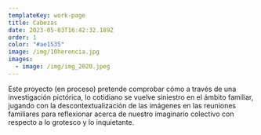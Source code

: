 ```yaml
---
templateKey: work-page
title: Cabezas
date: 2023-05-03T16:42:32.189Z
order: 1
color: "#ae1535"
image: /img/10herencia.jpg
images:
  - image: /img/img_2020.jpeg
---
```

Este proyecto (en proceso) pretende comprobar cómo a través de una investigación pictórica, lo cotidiano se vuelve siniestro en el ámbito familiar, jugando con la descontextualización de las imágenes en las reuniones familiares para reflexionar acerca de nuestro imaginario colectivo con respecto a lo grotesco y lo inquietante.